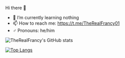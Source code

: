 Hi there 👋





- 📕 I’m currently learning nothing
- 📫 How to reach me: https://t.me/TheRealFrancy01
- ♂️ Pronouns: he/him


![TheRealFrancy's GitHub stats](https://github-readme-stats.vercel.app/api?username=TheRealFrancy&show_icons=true&theme=highcontrast)



[![Top Langs](https://github-readme-stats.vercel.app/api/top-langs/?username=TheRealFrancy)](https://github.com/TheRealFrancy/github-readme-stats)

